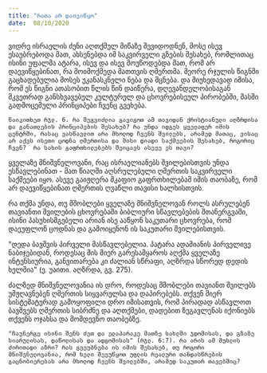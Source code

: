 ```yaml
---
title: "რათა არ დაივიწყო"
date:  08/10/2020
---
```


ვიდრე ისრაელის ძენი აღთქმულ მიწაზე შევიდოდნენ, მოსე ისევ ესაუბრებოდა მათ, ახსენებდა იმ საკვირველი გზების შესახებ, რომლითაც ისინი უფალმა ატარა, ისევ და ისევ მოუწოდებდა მათ, რომ არ დაევიწყებინათ, რა მოიმოქმედა მათთვის ღმერთმა. მეორე რჯულის წიგნში გაცხადებულია მოსეს უკანასკნელი ნება და მცნება. და მიუხედავად იმისა, რომ ეს წიგნი ათასობით წლის წინ დაიწერა, დღევანდელობისაგან მკვეთრად განსხვავებულ კულტურულ და ცხოვრებისეულ პირობებში, მასში გადმოცემული პრინციპები ჩვენც გვეხება.

`წაიკითხეთ რჯლ. 6. რა შეგვიძლია გავიგოთ ამ თავიდან ქრისტიანული აღზრდისა და განათლების პრინციპების შესახებ? რა უნდა იდგეს ყველაფერ იმის ცენტრში, რასაც ვასწავლით არა მხოლოდ ჩვენს შვილებს, არამედ მათაც, ვისაც არ აქვს ისეთი ცოდნა ღმერთისა და მისი დიადი საქმეების შესახებ, როგორიც ჩვენ?  რა სახის გაფრთხილებებს შეიცავს ასევე ეს თავი?`

ყველაზე მნიშვნელოვანი, რაც ისრაელიანებს შვილებისთვის უნდა ესწავლებინათ -  მათ წიაღში აღსრულებული ღმერთის საკვირველი საქმეები იყო. ასევე გაიჟღერა მკაფიო გაფრთხილებამ იმის თაობაზე, რომ არ დაევიწყებინათ ღმერთის ღვაწლი თავისი ხალხისთვის.

რა თქმა უნდა, თუ მშობლები ყველაზე მნიშვნელოვან როლს ასრულებენ თავიანთი შვილების ცხოვრებაში ბიბლიური სწავლებების შთანერგვაში, ისინი პასუხისმგებელი არიან ისე ააწყონ საკუთარი ცხოვრება, რომ დაეუფლონ ცოდნას და გამოიყენონ ის საკუთარი შვილებისთვის.

"დედა ბავშვის პირველი მასწავლებელია. პატარა ადამიანის პირველივე ნაბიჯებიდან, როდესაც მის მიერ გარესამყაროს აღქმა ყველაზე ინტენსიურია, განვითარება კი ძალიან სწრაფი, აღზრდა სწორედ დედის ხელშია" (ე. უაითი. აღზრდა, გვ. 275).

ძალზედ მნიშვნელოვანია ის დრო, როდესაც მშობლები თავიანთ შვილებს უმჟღავნებენ ღმერთის სიყვარულსა და დაპირებებს. თქვენ მიერ სისტემატურად გამოყოფილი დრო იმისათვის, რომ პირადად ასწავლოთ ბავშვებს ღმერთის სიბრძნე და აღთქმები, დადებით ზეგავლენას იქონიებს თქვენს ოჯახსა და მომდევნო თაობებზე.

`"ჩაუნერგე ისინი შენს ძეთ და ელაპარაკე მათზე სახლში ჯდომისას, და გზაზე სიარულისას, დაწოლისას და ადგომისას" (რჯლ. 6:7). რა არის ამ მუხლის ძირითადი აზრი? რას გვეუბნება ის იმის შესახებ, თუ როგორი მნიშვნელოვანია, რომ ხელი შევუწყოთ უფლის რეალური თანდასწრების გაცნობიერებას არა მხოლოდ ჩვენს შვილებში, არამედ საკუთარ თავებშიც?`